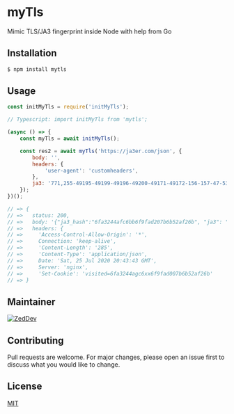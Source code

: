 # myTls

Mimic TLS/JA3 fingerprint inside Node with help from Go

## Installation

```bash
$ npm install mytls
```

## Usage

```javascript
const initMyTls = require('initMyTls');

// Typescript: import initMyTls from 'mytls';

(async () => {
	const myTls = await initMyTls();

	const res2 = await myTls('https://ja3er.com/json', {
		body: '',
		headers: {
			'user-agent': 'customheaders',
		},
		ja3: '771,255-49195-49199-49196-49200-49171-49172-156-157-47-53,0-10-11-13,23-24,0',
	});
})();

// => {
// =>   status: 200,
// =>   body: '{"ja3_hash":"6fa3244afc6bb6f9fad207b6b52af26b", "ja3": "771,255-49195-49199-49196-49200-49171-49172-156-157-47-53,0-10-11-13,23-24,0", "User-Agent": "customheaders"}',
// =>   headers: {
// =>     'Access-Control-Allow-Origin': '*',
// =>     Connection: 'keep-alive',
// =>     'Content-Length': '285',
// =>     'Content-Type': 'application/json',
// =>     Date: 'Sat, 25 Jul 2020 20:43:43 GMT',
// =>     Server: 'nginx',
// =>     'Set-Cookie': 'visited=6fa3244agc6xx6f9fad007b6b52af26b'
// => }
```

## Maintainer

[![ZedDev](https://github.com/zedd3v.png?size=100)](https://abck.dev/)

## Contributing

Pull requests are welcome. For major changes, please open an issue first to discuss what you would like to change.

## License

[MIT](https://choosealicense.com/licenses/mit/)
